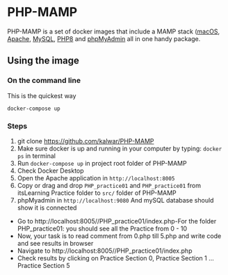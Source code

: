 # PHP-MAMP

PHP-MAMP is a set of docker images that include a MAMP stack ([macOS](https://www.apple.com/macos/monterey/), [Apache](https://www.apache.org/), [MySQL](https://www.mysql.com/), [PHP8](https://www.php.net/) and [phpMyAdmin](https://www.phpmyadmin.net/) all in one handy package.

## Using the image

### On the command line

This is the quickest way

```
docker-compose up
```

### Steps

1. git clone https://github.com/kalwar/PHP-MAMP
2. Make sure docker is up and running in your computer by typing: `docker ps` in terminal
3. Run `docker-compose up` in project root folder of PHP-MAMP
4. Check Docker Desktop
5. Open the Apache application in `http://localhost:8005`
6. Copy or drag and drop `PHP_practice01` and `PHP_practice01` from itsLearning Practice folder to `src/` folder of PHP-MAMP
7. phpMyadmin in `http://localhost:9080` And mySQL database should show it is connected

- Go to http://localhost:8005//PHP_practice01/index.php-For the folder PHP_practice01: you should see all the Practice from 0 - 10
- Now, your task is to read comment from 0.php till 5.php and write code and see results in browser
- Navigate to http://localhost:8005//PHP_practice01/index.php
- Check results by clicking on Practice Section 0, Practice Section 1 ... Practice Section 5
